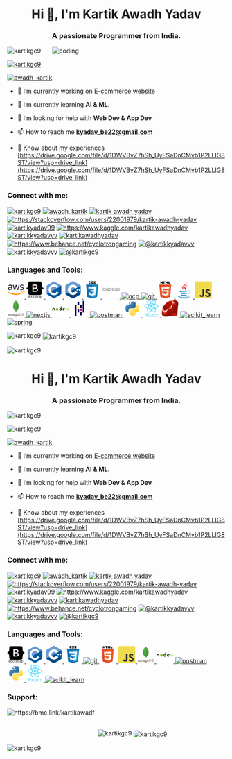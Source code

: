 <h1 align="center">Hi 👋, I'm Kartik Awadh Yadav</h1>
<h3 align="center">A passionate Programmer from India.</h3>
<img align="right" width=400 alt="coding" src="https://media2.giphy.com/media/qgQUggAC3Pfv687qPC/giphy.gif"

<p align="left"> <img src="https://komarev.com/ghpvc/?username=kartikgc9&label=Profile%20views&color=0e75b6&style=flat" alt="kartikgc9" /> </p>

<p align="left"> <a href="https://github.com/ryo-ma/github-profile-trophy"><img src="https://github-profile-trophy.vercel.app/?username=kartikgc9" alt="kartikgc9" /></a> </p>

<p align="left"> <a href="https://twitter.com/awadh_kartik" target="blank"><img src="https://img.shields.io/twitter/follow/awadh_kartik?logo=twitter&style=for-the-badge" alt="awadh_kartik" /></a> </p>

- 🔭 I’m currently working on [E-commerce website](https://github.com/Kartikgc9/E-commerce-website)

- 🌱 I’m currently learning **AI & ML.**

- 🤝 I’m looking for help with **Web Dev & App Dev**

- 📫 How to reach me **kyadav_be22@gmail.com**

- 📄 Know about my experiences [https://drive.google.com/file/d/1DWVBvZ7hSh_UyFSaDnCMvb1P2LLIG8ST/view?usp=drive_link](https://drive.google.com/file/d/1DWVBvZ7hSh_UyFSaDnCMvb1P2LLIG8ST/view?usp=drive_link)

<h3 align="left">Connect with me:</h3>
<p align="left">
<a href="https://dev.to/kartikgc9" target="blank"><img align="center" src="https://raw.githubusercontent.com/rahuldkjain/github-profile-readme-generator/master/src/images/icons/Social/devto.svg" alt="kartikgc9" height="30" width="40" /></a>
<a href="https://twitter.com/awadh_kartik" target="blank"><img align="center" src="https://raw.githubusercontent.com/rahuldkjain/github-profile-readme-generator/master/src/images/icons/Social/twitter.svg" alt="awadh_kartik" height="30" width="40" /></a>
<a href="https://linkedin.com/in/kartik awadh yadav" target="blank"><img align="center" src="https://raw.githubusercontent.com/rahuldkjain/github-profile-readme-generator/master/src/images/icons/Social/linked-in-alt.svg" alt="kartik awadh yadav" height="30" width="40" /></a>
<a href="https://stackoverflow.com/users/https://stackoverflow.com/users/22001979/kartik-awadh-yadav" target="blank"><img align="center" src="https://raw.githubusercontent.com/rahuldkjain/github-profile-readme-generator/master/src/images/icons/Social/stack-overflow.svg" alt="https://stackoverflow.com/users/22001979/kartik-awadh-yadav" height="30" width="40" /></a>
<a href="https://codesandbox.com/kartikyadav99" target="blank"><img align="center" src="https://raw.githubusercontent.com/rahuldkjain/github-profile-readme-generator/master/src/images/icons/Social/codesandbox.svg" alt="kartikyadav99" height="30" width="40" /></a>
<a href="https://kaggle.com/https://www.kaggle.com/kartikawadhyadav" target="blank"><img align="center" src="https://raw.githubusercontent.com/rahuldkjain/github-profile-readme-generator/master/src/images/icons/Social/kaggle.svg" alt="https://www.kaggle.com/kartikawadhyadav" height="30" width="40" /></a>
<a href="https://instagram.com/kartikkyadavvv" target="blank"><img align="center" src="https://raw.githubusercontent.com/rahuldkjain/github-profile-readme-generator/master/src/images/icons/Social/instagram.svg" alt="kartikkyadavvv" height="30" width="40" /></a>
<a href="https://dribbble.com/kartikawadhyadav" target="blank"><img align="center" src="https://raw.githubusercontent.com/rahuldkjain/github-profile-readme-generator/master/src/images/icons/Social/dribbble.svg" alt="kartikawadhyadav" height="30" width="40" /></a>
<a href="https://www.behance.net/https://www.behance.net/cyclotrongaming" target="blank"><img align="center" src="https://raw.githubusercontent.com/rahuldkjain/github-profile-readme-generator/master/src/images/icons/Social/behance.svg" alt="https://www.behance.net/cyclotrongaming" height="30" width="40" /></a>
<a href="https://hashnode.com/@kartikkyadavvv" target="blank"><img align="center" src="https://raw.githubusercontent.com/rahuldkjain/github-profile-readme-generator/master/src/images/icons/Social/hashnode.svg" alt="@kartikkyadavvv" height="30" width="40" /></a>
<a href="https://www.leetcode.com/kartikkyadavvv" target="blank"><img align="center" src="https://raw.githubusercontent.com/rahuldkjain/github-profile-readme-generator/master/src/images/icons/Social/leet-code.svg" alt="kartikkyadavvv" height="30" width="40" /></a>
<a href="https://www.hackerearth.com/@kartikgc9" target="blank"><img align="center" src="https://raw.githubusercontent.com/rahuldkjain/github-profile-readme-generator/master/src/images/icons/Social/hackerearth.svg" alt="@kartikgc9" height="30" width="40" /></a>
</p>

<h3 align="left">Languages and Tools:</h3>
<p align="left"> <a href="https://aws.amazon.com" target="_blank" rel="noreferrer"> <img src="https://raw.githubusercontent.com/devicons/devicon/master/icons/amazonwebservices/amazonwebservices-original-wordmark.svg" alt="aws" width="40" height="40"/> </a> <a href="https://getbootstrap.com" target="_blank" rel="noreferrer"> <img src="https://raw.githubusercontent.com/devicons/devicon/master/icons/bootstrap/bootstrap-plain-wordmark.svg" alt="bootstrap" width="40" height="40"/> </a> <a href="https://www.cprogramming.com/" target="_blank" rel="noreferrer"> <img src="https://raw.githubusercontent.com/devicons/devicon/master/icons/c/c-original.svg" alt="c" width="40" height="40"/> </a> <a href="https://www.w3schools.com/cpp/" target="_blank" rel="noreferrer"> <img src="https://raw.githubusercontent.com/devicons/devicon/master/icons/cplusplus/cplusplus-original.svg" alt="cplusplus" width="40" height="40"/> </a> <a href="https://www.w3schools.com/css/" target="_blank" rel="noreferrer"> <img src="https://raw.githubusercontent.com/devicons/devicon/master/icons/css3/css3-original-wordmark.svg" alt="css3" width="40" height="40"/> </a> <a href="https://expressjs.com" target="_blank" rel="noreferrer"> <img src="https://raw.githubusercontent.com/devicons/devicon/master/icons/express/express-original-wordmark.svg" alt="express" width="40" height="40"/> </a> <a href="https://cloud.google.com" target="_blank" rel="noreferrer"> <img src="https://www.vectorlogo.zone/logos/google_cloud/google_cloud-icon.svg" alt="gcp" width="40" height="40"/> </a> <a href="https://git-scm.com/" target="_blank" rel="noreferrer"> <img src="https://www.vectorlogo.zone/logos/git-scm/git-scm-icon.svg" alt="git" width="40" height="40"/> </a> <a href="https://www.w3.org/html/" target="_blank" rel="noreferrer"> <img src="https://raw.githubusercontent.com/devicons/devicon/master/icons/html5/html5-original-wordmark.svg" alt="html5" width="40" height="40"/> </a> <a href="https://www.java.com" target="_blank" rel="noreferrer"> <img src="https://raw.githubusercontent.com/devicons/devicon/master/icons/java/java-original.svg" alt="java" width="40" height="40"/> </a> <a href="https://developer.mozilla.org/en-US/docs/Web/JavaScript" target="_blank" rel="noreferrer"> <img src="https://raw.githubusercontent.com/devicons/devicon/master/icons/javascript/javascript-original.svg" alt="javascript" width="40" height="40"/> </a> <a href="https://www.mongodb.com/" target="_blank" rel="noreferrer"> <img src="https://raw.githubusercontent.com/devicons/devicon/master/icons/mongodb/mongodb-original-wordmark.svg" alt="mongodb" width="40" height="40"/> </a> <a href="https://nextjs.org/" target="_blank" rel="noreferrer"> <img src="https://cdn.worldvectorlogo.com/logos/nextjs-2.svg" alt="nextjs" width="40" height="40"/> </a> <a href="https://nodejs.org" target="_blank" rel="noreferrer"> <img src="https://raw.githubusercontent.com/devicons/devicon/master/icons/nodejs/nodejs-original-wordmark.svg" alt="nodejs" width="40" height="40"/> </a> <a href="https://pandas.pydata.org/" target="_blank" rel="noreferrer"> <img src="https://raw.githubusercontent.com/devicons/devicon/2ae2a900d2f041da66e950e4d48052658d850630/icons/pandas/pandas-original.svg" alt="pandas" width="40" height="40"/> </a> <a href="https://postman.com" target="_blank" rel="noreferrer"> <img src="https://www.vectorlogo.zone/logos/getpostman/getpostman-icon.svg" alt="postman" width="40" height="40"/> </a> <a href="https://www.python.org" target="_blank" rel="noreferrer"> <img src="https://raw.githubusercontent.com/devicons/devicon/master/icons/python/python-original.svg" alt="python" width="40" height="40"/> </a> <a href="https://reactjs.org/" target="_blank" rel="noreferrer"> <img src="https://raw.githubusercontent.com/devicons/devicon/master/icons/react/react-original-wordmark.svg" alt="react" width="40" height="40"/> </a> <a href="https://www.ruby-lang.org/en/" target="_blank" rel="noreferrer"> <img src="https://raw.githubusercontent.com/devicons/devicon/master/icons/ruby/ruby-original.svg" alt="ruby" width="40" height="40"/> </a> <a href="https://scikit-learn.org/" target="_blank" rel="noreferrer"> <img src="https://upload.wikimedia.org/wikipedia/commons/0/05/Scikit_learn_logo_small.svg" alt="scikit_learn" width="40" height="40"/> </a> <a href="https://spring.io/" target="_blank" rel="noreferrer"> <img src="https://www.vectorlogo.zone/logos/springio/springio-icon.svg" alt="spring" width="40" height="40"/> </a> </p>

<p><img align="left" src="https://github-readme-stats.vercel.app/api/top-langs?username=kartikgc9&show_icons=true&locale=en&layout=compact" alt="kartikgc9" /></p>

<p>&nbsp;<img align="center" src="https://github-readme-stats.vercel.app/api?username=kartikgc9&show_icons=true&locale=en" alt="kartikgc9" /></p>

<p><img align="center" src="https://github-readme-streak-stats.herokuapp.com/?user=kartikgc9&" alt="kartikgc9" /></p>
<h1 align="center">Hi 👋, I'm Kartik Awadh Yadav</h1>
<h3 align="center">A passionate Programmer from India.</h3>

<p align="left"> <img src="https://komarev.com/ghpvc/?username=kartikgc9&label=Profile%20views&color=0e75b6&style=flat" alt="kartikgc9" /> </p>

<p align="left"> <a href="https://github.com/ryo-ma/github-profile-trophy"><img src="https://github-profile-trophy.vercel.app/?username=kartikgc9" alt="kartikgc9" /></a> </p>

<p align="left"> <a href="https://twitter.com/awadh_kartik" target="blank"><img src="https://img.shields.io/twitter/follow/awadh_kartik?logo=twitter&style=for-the-badge" alt="awadh_kartik" /></a> </p>

- 🔭 I’m currently working on [E-commerce website](https://github.com/Kartikgc9/E-commerce-website)

- 🌱 I’m currently learning **AI & ML.**

- 🤝 I’m looking for help with **Web Dev & App Dev**

- 📫 How to reach me **kyadav_be22@gmail.com**

- 📄 Know about my experiences [https://drive.google.com/file/d/1DWVBvZ7hSh_UyFSaDnCMvb1P2LLIG8ST/view?usp=drive_link](https://drive.google.com/file/d/1DWVBvZ7hSh_UyFSaDnCMvb1P2LLIG8ST/view?usp=drive_link)

<h3 align="left">Connect with me:</h3>
<p align="left">
<a href="https://dev.to/kartikgc9" target="blank"><img align="center" src="https://raw.githubusercontent.com/rahuldkjain/github-profile-readme-generator/master/src/images/icons/Social/devto.svg" alt="kartikgc9" height="30" width="40" /></a>
<a href="https://twitter.com/awadh_kartik" target="blank"><img align="center" src="https://raw.githubusercontent.com/rahuldkjain/github-profile-readme-generator/master/src/images/icons/Social/twitter.svg" alt="awadh_kartik" height="30" width="40" /></a>
<a href="https://linkedin.com/in/kartik awadh yadav" target="blank"><img align="center" src="https://raw.githubusercontent.com/rahuldkjain/github-profile-readme-generator/master/src/images/icons/Social/linked-in-alt.svg" alt="kartik awadh yadav" height="30" width="40" /></a>
<a href="https://stackoverflow.com/users/https://stackoverflow.com/users/22001979/kartik-awadh-yadav" target="blank"><img align="center" src="https://raw.githubusercontent.com/rahuldkjain/github-profile-readme-generator/master/src/images/icons/Social/stack-overflow.svg" alt="https://stackoverflow.com/users/22001979/kartik-awadh-yadav" height="30" width="40" /></a>
<a href="https://codesandbox.com/kartikyadav99" target="blank"><img align="center" src="https://raw.githubusercontent.com/rahuldkjain/github-profile-readme-generator/master/src/images/icons/Social/codesandbox.svg" alt="kartikyadav99" height="30" width="40" /></a>
<a href="https://kaggle.com/https://www.kaggle.com/kartikawadhyadav" target="blank"><img align="center" src="https://raw.githubusercontent.com/rahuldkjain/github-profile-readme-generator/master/src/images/icons/Social/kaggle.svg" alt="https://www.kaggle.com/kartikawadhyadav" height="30" width="40" /></a>
<a href="https://instagram.com/kartikkyadavvv" target="blank"><img align="center" src="https://raw.githubusercontent.com/rahuldkjain/github-profile-readme-generator/master/src/images/icons/Social/instagram.svg" alt="kartikkyadavvv" height="30" width="40" /></a>
<a href="https://dribbble.com/kartikawadhyadav" target="blank"><img align="center" src="https://raw.githubusercontent.com/rahuldkjain/github-profile-readme-generator/master/src/images/icons/Social/dribbble.svg" alt="kartikawadhyadav" height="30" width="40" /></a>
<a href="https://www.behance.net/https://www.behance.net/cyclotrongaming" target="blank"><img align="center" src="https://raw.githubusercontent.com/rahuldkjain/github-profile-readme-generator/master/src/images/icons/Social/behance.svg" alt="https://www.behance.net/cyclotrongaming" height="30" width="40" /></a>
<a href="https://hashnode.com/@kartikkyadavvv" target="blank"><img align="center" src="https://raw.githubusercontent.com/rahuldkjain/github-profile-readme-generator/master/src/images/icons/Social/hashnode.svg" alt="@kartikkyadavvv" height="30" width="40" /></a>
<a href="https://www.leetcode.com/kartikkyadavvv" target="blank"><img align="center" src="https://raw.githubusercontent.com/rahuldkjain/github-profile-readme-generator/master/src/images/icons/Social/leet-code.svg" alt="kartikkyadavvv" height="30" width="40" /></a>
<a href="https://www.hackerearth.com/@kartikgc9" target="blank"><img align="center" src="https://raw.githubusercontent.com/rahuldkjain/github-profile-readme-generator/master/src/images/icons/Social/hackerearth.svg" alt="@kartikgc9" height="30" width="40" /></a>
</p>

<h3 align="left">Languages and Tools:</h3>
<p align="left"> <a href="https://getbootstrap.com" target="_blank" rel="noreferrer"> <img src="https://raw.githubusercontent.com/devicons/devicon/master/icons/bootstrap/bootstrap-plain-wordmark.svg" alt="bootstrap" width="40" height="40"/> </a> <a href="https://www.cprogramming.com/" target="_blank" rel="noreferrer"> <img src="https://raw.githubusercontent.com/devicons/devicon/master/icons/c/c-original.svg" alt="c" width="40" height="40"/> </a> <a href="https://www.w3schools.com/cpp/" target="_blank" rel="noreferrer"> <img src="https://raw.githubusercontent.com/devicons/devicon/master/icons/cplusplus/cplusplus-original.svg" alt="cplusplus" width="40" height="40"/> </a> <a href="https://www.w3schools.com/css/" target="_blank" rel="noreferrer"> <img src="https://raw.githubusercontent.com/devicons/devicon/master/icons/css3/css3-original-wordmark.svg" alt="css3" width="40" height="40"/> </a> <a href="https://git-scm.com/" target="_blank" rel="noreferrer"> <img src="https://www.vectorlogo.zone/logos/git-scm/git-scm-icon.svg" alt="git" width="40" height="40"/> </a> <a href="https://www.w3.org/html/" target="_blank" rel="noreferrer"> <img src="https://raw.githubusercontent.com/devicons/devicon/master/icons/html5/html5-original-wordmark.svg" alt="html5" width="40" height="40"/> </a> <a href="https://developer.mozilla.org/en-US/docs/Web/JavaScript" target="_blank" rel="noreferrer"> <img src="https://raw.githubusercontent.com/devicons/devicon/master/icons/javascript/javascript-original.svg" alt="javascript" width="40" height="40"/> </a> <a href="https://www.mongodb.com/" target="_blank" rel="noreferrer"> <img src="https://raw.githubusercontent.com/devicons/devicon/master/icons/mongodb/mongodb-original-wordmark.svg" alt="mongodb" width="40" height="40"/> </a> <a href="https://nodejs.org" target="_blank" rel="noreferrer"> <img src="https://raw.githubusercontent.com/devicons/devicon/master/icons/nodejs/nodejs-original-wordmark.svg" alt="nodejs" width="40" height="40"/> </a> <a href="https://postman.com" target="_blank" rel="noreferrer"> <img src="https://www.vectorlogo.zone/logos/getpostman/getpostman-icon.svg" alt="postman" width="40" height="40"/> </a> <a href="https://www.python.org" target="_blank" rel="noreferrer"> <img src="https://raw.githubusercontent.com/devicons/devicon/master/icons/python/python-original.svg" alt="python" width="40" height="40"/> </a> <a href="https://reactjs.org/" target="_blank" rel="noreferrer"> <img src="https://raw.githubusercontent.com/devicons/devicon/master/icons/react/react-original-wordmark.svg" alt="react" width="40" height="40"/> </a> <a href="https://scikit-learn.org/" target="_blank" rel="noreferrer"> <img src="https://upload.wikimedia.org/wikipedia/commons/0/05/Scikit_learn_logo_small.svg" alt="scikit_learn" width="40" height="40"/> </a> </p>

<h3 align="left">Support:</h3>
<p><a href="https://www.buymeacoffee.com/https://bmc.link/kartikawadf"> <img align="left" src="https://cdn.buymeacoffee.com/buttons/v2/default-yellow.png" height="50" width="210" alt="https://bmc.link/kartikawadf" /></a></p><br><br>

<p><img align="left" src="https://github-readme-stats.vercel.app/api/top-langs?username=kartikgc9&show_icons=true&locale=en&layout=compact" alt="kartikgc9" /></p>

<p>&nbsp;<img align="center" src="https://github-readme-stats.vercel.app/api?username=kartikgc9&show_icons=true&locale=en" alt="kartikgc9" /></p>

<p><img align="center" src="https://github-readme-streak-stats.herokuapp.com/?user=kartikgc9&" alt="kartikgc9" /></p>

